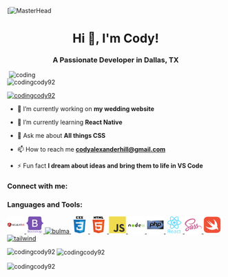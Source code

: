 [![MasterHead](https://thumbs.gfycat.com/BetterHandmadeGull-size_restricted.gif)
<h1 align="center">Hi 👋, I'm Cody!</h1>
<h3 align="center">A Passionate Developer in Dallas, TX</h3>
<img align = "right" alt="coding" width="500" src="https://media0.giphy.com/media/qgQUggAC3Pfv687qPC/giphy.gif?cid=ecf05e47djyv6okcctoouij543umf1lf57qiw5svslkhl2i4&rid=giphy.gif&ct=g">

<p align="left"> <img src="https://komarev.com/ghpvc/?username=codingcody92&label=Profile%20views&color=0e75b6&style=flat" alt="codingcody92" /> </p>

<p align="left"> <a href="https://github.com/ryo-ma/github-profile-trophy"><img src="https://github-profile-trophy.vercel.app/?username=codingcody92" alt="codingcody92" /></a> </p>

- 🔭 I’m currently working on **my wedding website**

- 🌱 I’m currently learning **React Native**

- 💬 Ask me about **All things CSS**

- 📫 How to reach me **codyalexanderhill@gmail.com**

- ⚡ Fun fact **I dream about ideas and bring them to life in VS Code**

<h3 align="left">Connect with me:</h3>
<p align="left">
</p>

<h3 align="left">Languages and Tools:</h3>
<p align="left"> <a href="https://angular.io" target="_blank" rel="noreferrer"> <img src="https://raw.githubusercontent.com/devicons/devicon/master/icons/angularjs/angularjs-original-wordmark.svg" alt="angularjs" width="40" height="40"/> </a> <a href="https://getbootstrap.com" target="_blank" rel="noreferrer"> <img src="https://raw.githubusercontent.com/devicons/devicon/master/icons/bootstrap/bootstrap-plain-wordmark.svg" alt="bootstrap" width="40" height="40"/> </a> <a href="https://bulma.io/" target="_blank" rel="noreferrer"> <img src="https://raw.githubusercontent.com/gilbarbara/logos/804dc257b59e144eaca5bc6ffd16949752c6f789/logos/bulma.svg" alt="bulma" width="40" height="40"/> </a> <a href="https://www.w3schools.com/css/" target="_blank" rel="noreferrer"> <img src="https://raw.githubusercontent.com/devicons/devicon/master/icons/css3/css3-original-wordmark.svg" alt="css3" width="40" height="40"/> </a> <a href="https://www.w3.org/html/" target="_blank" rel="noreferrer"> <img src="https://raw.githubusercontent.com/devicons/devicon/master/icons/html5/html5-original-wordmark.svg" alt="html5" width="40" height="40"/> </a> <a href="https://developer.mozilla.org/en-US/docs/Web/JavaScript" target="_blank" rel="noreferrer"> <img src="https://raw.githubusercontent.com/devicons/devicon/master/icons/javascript/javascript-original.svg" alt="javascript" width="40" height="40"/> </a> <a href="https://nodejs.org" target="_blank" rel="noreferrer"> <img src="https://raw.githubusercontent.com/devicons/devicon/master/icons/nodejs/nodejs-original-wordmark.svg" alt="nodejs" width="40" height="40"/> </a> <a href="https://www.php.net" target="_blank" rel="noreferrer"> <img src="https://raw.githubusercontent.com/devicons/devicon/master/icons/php/php-original.svg" alt="php" width="40" height="40"/> </a> <a href="https://reactjs.org/" target="_blank" rel="noreferrer"> <img src="https://raw.githubusercontent.com/devicons/devicon/master/icons/react/react-original-wordmark.svg" alt="react" width="40" height="40"/> </a> <a href="https://sass-lang.com" target="_blank" rel="noreferrer"> <img src="https://raw.githubusercontent.com/devicons/devicon/master/icons/sass/sass-original.svg" alt="sass" width="40" height="40"/> </a> <a href="https://developer.apple.com/swift/" target="_blank" rel="noreferrer"> <img src="https://raw.githubusercontent.com/devicons/devicon/master/icons/swift/swift-original.svg" alt="swift" width="40" height="40"/> </a> <a href="https://tailwindcss.com/" target="_blank" rel="noreferrer"> <img src="https://www.vectorlogo.zone/logos/tailwindcss/tailwindcss-icon.svg" alt="tailwind" width="40" height="40"/> </a> </p>

<p><img align="left" src="https://github-readme-stats.vercel.app/api/top-langs?username=codingcody92&show_icons=true&locale=en&layout=compact" alt="codingcody92" /></p>

<p>&nbsp;<img align="center" src="https://github-readme-stats.vercel.app/api?username=codingcody92&show_icons=true&locale=en" alt="codingcody92" /></p>

<p><img align="center" src="https://github-readme-streak-stats.herokuapp.com/?user=codingcody92&" alt="codingcody92" /></p>
